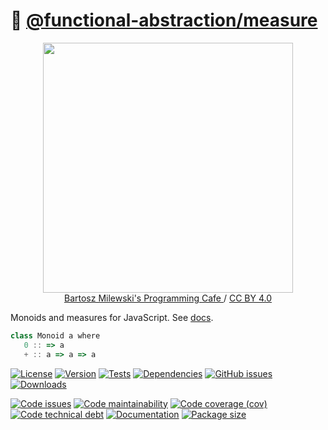 :straight_ruler:
[@functional-abstraction/measure](https://functional-abstraction.github.io/measure)
==

<p align="center">
<a href="https://bartoszmilewski.com/2016/12/27/monads-categorically">
<img src="https://bartoszmilewski.files.wordpress.com/2016/12/monoid-1.jpg" width="400">
</a><br/>
<a href="https://bartoszmilewski.com">
Bartosz Milewski's Programming Cafe
</a>
/
<a href="https://creativecommons.org/licenses/by/4.0">CC BY 4.0</a>
</p>

Monoids and measures for JavaScript.
See [docs](https://functional-abstraction.github.io/measure).

```js
class Monoid a where
   0 :: => a
   + :: a => a => a
```

[![License](https://img.shields.io/github/license/functional-abstraction/measure.svg)](https://raw.githubusercontent.com/functional-abstraction/measure/main/LICENSE)
[![Version](https://img.shields.io/npm/v/@functional-abstraction/measure.svg)](https://www.npmjs.org/package/@functional-abstraction/measure)
[![Tests](https://img.shields.io/github/workflow/status/functional-abstraction/measure/ci?event=push&label=tests)](https://github.com/functional-abstraction/measure/actions/workflows/ci.yml?query=branch:main)
[![Dependencies](https://img.shields.io/librariesio/github/functional-abstraction/measure.svg)](https://github.com/functional-abstraction/measure/network/dependencies)
[![GitHub issues](https://img.shields.io/github/issues/functional-abstraction/measure.svg)](https://github.com/functional-abstraction/measure/issues)
[![Downloads](https://img.shields.io/npm/dm/@functional-abstraction/measure.svg)](https://www.npmjs.org/package/@functional-abstraction/measure)

[![Code issues](https://img.shields.io/codeclimate/issues/functional-abstraction/measure.svg)](https://codeclimate.com/github/functional-abstraction/measure/issues)
[![Code maintainability](https://img.shields.io/codeclimate/maintainability/functional-abstraction/measure.svg)](https://codeclimate.com/github/functional-abstraction/measure/trends/churn)
[![Code coverage (cov)](https://img.shields.io/codecov/c/gh/functional-abstraction/measure/main.svg)](https://codecov.io/gh/functional-abstraction/measure)
[![Code technical debt](https://img.shields.io/codeclimate/tech-debt/functional-abstraction/measure.svg)](https://codeclimate.com/github/functional-abstraction/measure/trends/technical_debt)
[![Documentation](https://functional-abstraction.github.io/measure/badge.svg)](https://functional-abstraction.github.io/measure/source.html)
[![Package size](https://img.shields.io/bundlephobia/minzip/@functional-abstraction/measure)](https://bundlephobia.com/result?p=@functional-abstraction/measure)
